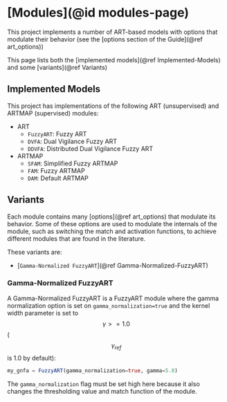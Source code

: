 # [Modules](@id modules-page)

This project implements a number of ART-based models with options that modulate their behavior (see the [options section of the Guide](@ref art_options))

This page lists both the [implemented models](@ref Implemented-Models) and some [variants](@ref Variants)

## Implemented Models

This project has implementations of the following ART (unsupervised) and ARTMAP (supervised) modules:

- ART
  - `FuzzyART`: Fuzzy ART
  - `DVFA`: Dual Vigilance Fuzzy ART
  - `DDVFA`: Distributed Dual Vigilance Fuzzy ART
- ARTMAP
  - `SFAM`: Simplified Fuzzy ARTMAP
  - `FAM`: Fuzzy ARTMAP
  - `DAM`: Default ARTMAP

## Variants

Each module contains many [options](@ref art_options) that modulate its behavior.
Some of these options are used to modulate the internals of the module, such as switching the match and activation functions, to achieve different modules that are found in the literature.

These variants are:

- [`Gamma-Normalized FuzzyART`](@ref Gamma-Normalized-FuzzyART)

### Gamma-Normalized FuzzyART

A Gamma-Normalized FuzzyART is a FuzzyART module where the gamma normalization option is set on `gamma_normalization=true` and the kernel width parameter is set to $$\gamma >= 1.0$$ ($$\gamma_{ref}$$ is 1.0 by default):

```julia
my_gnfa = FuzzyART(gamma_normalization=true, gamma=5.0)
```

The `gamma_normalization` flag must be set high here because it also changes the thresholding value and match function of the module.
